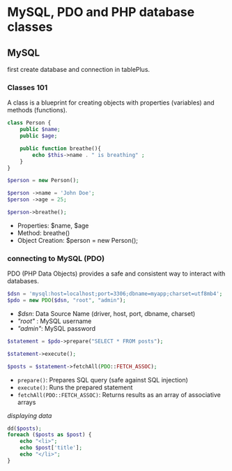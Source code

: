 # MySQL, PDO and PHP database classes

## MySQL
first create database and connection in tablePlus.

### Classes 101
A class is a blueprint for creating objects with properties (variables) and methods (functions).
```php
class Person {
    public $name;
    public $age;

    public function breathe(){
        echo $this->name . " is breathing" ;
    }
}

$person = new Person();

$person ->name = 'John Doe';
$person ->age = 25;

$person->breathe();
```
- Properties: $name, $age
- Method: breathe()
- Object Creation: $person = new Person();


### connecting to MySQL (PDO)
PDO (PHP Data Objects) provides a safe and consistent way to interact with databases.
```php
$dsn = 'mysql:host=localhost;port=3306;dbname=myapp;charset=utf8mb4';
$pdo = new PDO($dsn, "root", "admin");
```
- *$dsn*: Data Source Name (driver, host, port, dbname, charset)
- *"root"* : MySQL username
- *"admin"*: MySQL password

```php
$statement = $pdo->prepare("SELECT * FROM posts");

$statement->execute(); 

$posts = $statement->fetchAll(PDO::FETCH_ASSOC);
```
- `prepare()`: Prepares SQL query (safe against SQL injection)
- `execute()`: Runs the prepared statement
- `fetchAll(PDO::FETCH_ASSOC)`: Returns results as an array of associative arrays

*displaying data*
```php
dd($posts);
foreach ($posts as $post) {
    echo "<li>";
    echo $post['title'];
    echo "</li>";
}
```
